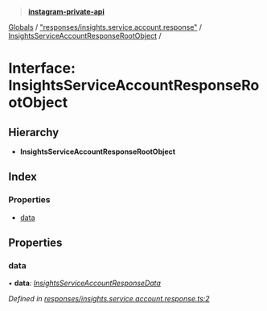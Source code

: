 > **[instagram-private-api](../README.md)**

[Globals](../README.md) / ["responses/insights.service.account.response"](../modules/_responses_insights_service_account_response_.md) / [InsightsServiceAccountResponseRootObject](_responses_insights_service_account_response_.insightsserviceaccountresponserootobject.md) /

# Interface: InsightsServiceAccountResponseRootObject

## Hierarchy

* **InsightsServiceAccountResponseRootObject**

## Index

### Properties

* [data](_responses_insights_service_account_response_.insightsserviceaccountresponserootobject.md#data)

## Properties

###  data

• **data**: *[InsightsServiceAccountResponseData](_responses_insights_service_account_response_.insightsserviceaccountresponsedata.md)*

*Defined in [responses/insights.service.account.response.ts:2](https://github.com/dilame/instagram-private-api/blob/3e16058/src/responses/insights.service.account.response.ts#L2)*